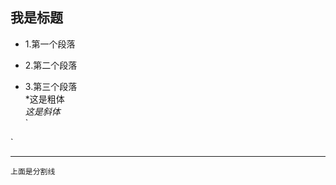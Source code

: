 ## 我是标题
- 1.第一个段落  

- 2.第二个段落  

- 3.第三个段落<br>
*这是粗体<br>
*这是斜体*<br>
`
<script>
        var arr = [1, 2, 3, 4, 5, 6, 7, 8];
        var f = arr.filter(function(x) {
            return x % 2 === 0; 
        })
        console.log('剩下的偶数是：' + f);

        var back = arr.filter(function(ele, index, self) { 
            console.log(ele);
            console.log(index);
            console.log(self);
            return true;
        })
    </script>
`
***
    上面是分割线